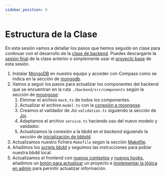 ```yaml
---
sidebar_position: 9
---
```


# Estructura de la Clase

En esta sesión vamos a detallar los pasos que hemos seguido en clase para continuar con el desarrollo de la [clase de backend](../backend/setup). Puedes descargarte la [sesión final](https://github.com/lucferbux/Taller-Backend/tree/final_version) de la clase anterior o simplemente usar el [proyecto base](https://github.com/lucferbux/Taller-BBDD) de esta sesión.

1. Instalar [MongoDB](https://www.mongodb.com) en nuestro equipo y acceder con Compass como se indica en la sección de [mongodb](./mongodb).
2. Vamos a seguir los pasos para actualizar los componentes del backend que se encuentran en la ruta `./backend/src/components` según la sección de [moongose](./mongoose):
    1. Eliminar el archivo `mock.ts` de todos los componentes.
    2. Actualizar el archivo `model.ts` con la [conexión a moongose](./mongoose#esquemas-y-documentos).
    3. Creamos el validador de Joi `validation.ts` siguiendo la sección de [Joi](./joi).
    4. Adaptamos el archivo `service.ts` haciendo uso del nuevo modelo y validador.
    5. Actualizamos la conexión a la bbdd en el *backend* siguiendo la sección de [inicialización de bbbdd](./mongoose#inicialización).
3. Actualizamos nuestro fichero `Makefile` según la sección [Makefile](./makefile).
4. Añadimos los [scripts bbdd](./scripts) y seguimos las instrucciones para poblar nuestra bbdd local.
5. Actualizamos el frontend con [nuevos contextos](./frontend#contexto-para-proyectos) y [nuevos hooks](./frontend#nuevos-hooks), añadimos un [botón para actualizar](./frontend#botón-de-actualizar) un proyecto e [implementar la lógica en admin](./frontend#cambios-en-admin) para permitir actualizar información.
